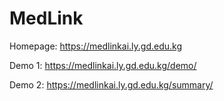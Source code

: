# MedLink

Homepage: https://medlinkai.ly.gd.edu.kg

Demo 1: https://medlinkai.ly.gd.edu.kg/demo/

Demo 2: https://medlinkai.ly.gd.edu.kg/summary/
